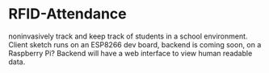 # RFID-Attendance
noninvasively track and keep track of students in a school environment.
Client sketch runs on an ESP8266 dev board, backend is coming soon, on a Raspberry Pi?
Backend will have a web interface to view human readable data.
